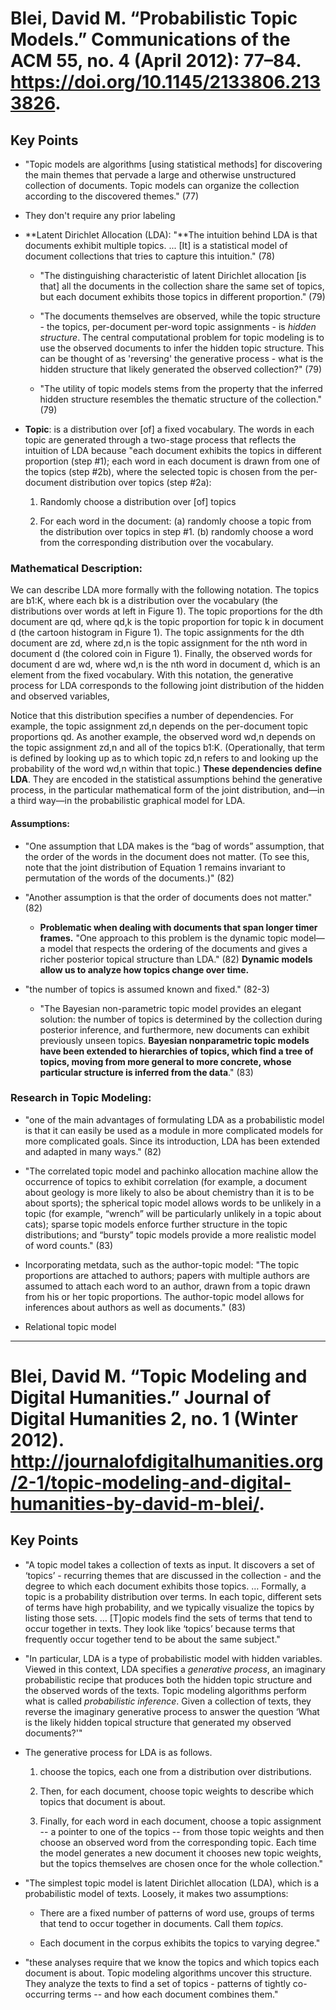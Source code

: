 # Blei, David M. “Probabilistic Topic Models.” Communications of the ACM 55, no. 4 (April 2012): 77–84. https://doi.org/10.1145/2133806.2133826.

## Key Points

- "Topic models are algorithms [using statistical methods] for discovering the main themes that pervade a large and otherwise unstructured collection of documents. Topic models can organize the collection according to the discovered themes." (77)
    
- They don't require any prior labeling
    
- **Latent Dirichlet Allocation (LDA): "**The intuition behind LDA is that documents exhibit multiple topics. ... [It] is a statistical model of document collections that tries to capture this intuition." (78)  
    
    - "The distinguishing characteristic of latent Dirichlet allocation [is that] all the documents in the collection share the same set of topics, but each document exhibits those topics in different proportion." (79)
        
    - "The documents themselves are observed, while the topic structure - the topics, per-document per-word topic assignments - is *hidden structure*. The central computational problem for topic modeling is to use the observed documents to infer the hidden topic structure. This can be thought of as 'reversing' the generative process - what is the hidden structure that likely generated the observed collection?" (79)
        
    - "The utility of topic models stems from the property that the inferred hidden structure resembles the thematic structure of the collection." (79)
        
- **Topic**: is a distribution over [of] a fixed vocabulary. The words in each topic are generated through a two-stage process that reflects the intuition of LDA because "each document exhibits the topics in different proportion (step #1); each word in each document is drawn from one of the topics (step #2b), where the selected topic is chosen from the per-document distribution over topics (step #2a):
    
    1. Randomly choose a distribution over [of] topics
        
    2. For each word in the document: (a) randomly choose a topic from the distribution over topics in step #1. (b) randomly choose a word from the corresponding distribution over the vocabulary.
        

### Mathematical Description:

We can describe LDA more formally with the following notation. The topics are b1:K, where each bk is a distribution over the vocabulary (the distributions over words at left in Figure 1). The topic proportions for the dth document are qd, where qd,k is the topic proportion for topic k in document d (the cartoon histogram in Figure 1). The topic assignments for the dth document are zd, where zd,n is the topic assignment for the nth word in document d (the colored coin in Figure 1). Finally, the observed words for document d are wd, where wd,n is the nth word in document d, which is an element from the fixed vocabulary. With this notation, the generative process for LDA corresponds to the following joint distribution of the hidden and observed variables,

Notice that this distribution specifies a number of dependencies. For example, the topic assignment zd,n depends on the per-document topic proportions qd. As another example, the observed word wd,n depends on the topic assignment zd,n and all of the topics b1:K. (Operationally, that term is defined by looking up as to which topic zd,n refers to and looking up the probability of the word wd,n within that topic.) **These dependencies define LDA**. They are encoded in the statistical assumptions behind the generative process, in the particular mathematical form of the joint distribution, and—in a third way—in the probabilistic graphical model for LDA.

#### Assumptions:

- "One assumption that LDA makes is the “bag of words” assumption, that the order of the words in the document does not matter. (To see this, note that the joint distribution of Equation 1 remains invariant to permutation of the words of the documents.)" (82)
    
- "Another assumption is that the order of documents does not matter." (82)
    
    - **Problematic when dealing with documents that span longer timer frames.** "One approach to this problem is the dynamic topic model—a model that respects the ordering of the documents and gives a richer posterior topical structure than LDA." (82) **Dynamic models allow us to analyze how topics change over time.**
        
- "the number of topics is assumed known and fixed." (82-3)
    
    - "The Bayesian non-parametric topic model provides an elegant solution: the number of topics is determined by the collection during posterior inference, and furthermore, new documents can exhibit previously unseen topics. **Bayesian nonparametric topic models have been extended to hierarchies of topics, which find a tree of topics, moving from more general to more concrete, whose particular structure is inferred from the data**." (83)
        

### Research in Topic Modeling:

- "one of the main advantages of formulating LDA as a probabilistic model is that it can easily be used as a module in more complicated models for more complicated goals. Since its introduction, LDA has been extended and adapted in many ways." (82)
    
- "The correlated topic model and pachinko allocation machine allow the occurrence of topics to exhibit correlation (for example, a document about geology is more likely to also be about chemistry than it is to be about sports); the spherical topic model allows words to be unlikely in a topic (for example, “wrench” will be particularly unlikely in a topic about cats); sparse topic models enforce further structure in the topic distributions; and “bursty” topic models provide a more realistic model of word counts." (83)
    
- Incorporating metdata, such as the author-topic model: "The topic proportions are attached to authors; papers with multiple authors are assumed to attach each word to an author, drawn from a topic drawn from his or her topic proportions. The author-topic model allows for inferences about authors as well as documents." (83)
    
- Relational topic model

----------------------------------------------------------------------

# Blei, David M. “Topic Modeling and Digital Humanities.” Journal of Digital Humanities 2, no. 1 (Winter 2012). http://journalofdigitalhumanities.org/2-1/topic-modeling-and-digital-humanities-by-david-m-blei/.


## Key Points

- "A topic model takes a collection of texts as input. It discovers a set of ‘topics’ - recurring themes that are discussed in the collection - and the degree to which each document exhibits those topics. … Formally, a topic is a probability distribution over terms. In each topic, different sets of terms have high probability, and we typically visualize the topics by listing those sets. … [T]opic models find the sets of terms that tend to occur together in texts. They look like ‘topics’ because terms that frequently occur together tend to be about the same subject."
    
- "In particular, LDA is a type of probabilistic model with hidden variables. Viewed in this context, LDA specifies a *generative* *process*, an imaginary probabilistic recipe that produces both the hidden topic structure and the observed words of the texts. Topic modeling algorithms perform what is called *probabilistic inference*. Given a collection of texts, they reverse the imaginary generative process to answer the question ‘What is the likely hidden topical structure that generated my observed documents?'"
    
- The generative process for LDA is as follows.
    

    1. choose the topics, each one from a distribution over distributions.
        
    2. Then, for each document, choose topic weights to describe which topics that document is about.
        
    3. Finally, for each word in each document, choose a topic assignment -- a pointer to one of the topics -- from those topic weights and then choose an observed word from the corresponding topic. Each time the model generates a new document it chooses new topic weights, but the topics themselves are chosen once for the whole collection."
        

- "The simplest topic model is latent Dirichlet allocation (LDA), which is a probabilistic model of texts. Loosely, it makes two assumptions:
    
    - There are a fixed number of patterns of word use, groups of terms that tend to occur together in documents. Call them *topics*.
        
    - Each document in the corpus exhibits the topics to varying degree."
        
- "these analyses require that we know the topics and which topics each document is about. Topic modeling algorithms uncover this structure. They analyze the texts to find a set of topics - patterns of tightly co-occurring terms -- and how each document combines them."

